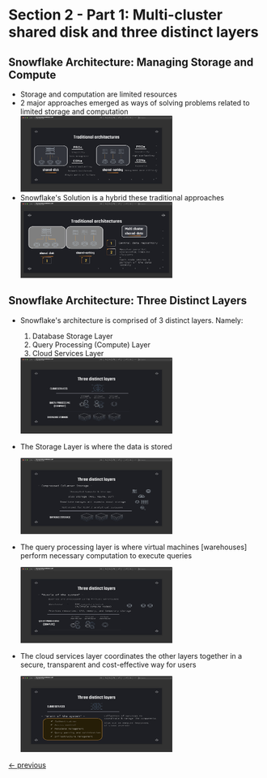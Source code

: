 # Section 2 - Part 1: Multi-cluster shared disk and three distinct layers

## Snowflake Architecture: Managing Storage and Compute

- Storage and computation are limited resources
- 2 major approaches emerged as ways of solving problems related to limited storage and computation
    <img src="../resources/readme_images/section02_architecture/part01_compute_storage_layers/section02part01a_traditional_architectures.png" width="300" height="150">
- Snowflake's Solution is a hybrid these traditional approaches
    <img src="../resources/readme_images/section02_architecture/part01_compute_storage_layers/section02part01b_snowflake_architecture_ito_traditional_archtectures.png" width="300" height="150">

## Snowflake Architecture: Three Distinct Layers

- Snowflake's architecture is comprised of 3 distinct layers. Namely:
  1. Database Storage Layer
  2. Query Processing (Compute) Layer
  3. Cloud Services Layer

    <img src="../resources/readme_images/section02_architecture/part01_compute_storage_layers/section02part01c_snowflake_architecture_layers.png" width="300" height="150">

- The Storage Layer is where the data is stored

    <img src="../resources/readme_images/section02_architecture/part01_compute_storage_layers/section02part01d_snowflake_architcture_storage_layer.png" width="300" height="150">
  
- The query processing layer is where virtual machines [warehouses] perform necessary computation to execute queries

    <img src="../resources/readme_images/section02_architecture/part01_compute_storage_layers/section02part01e_snowflake_architecture_query_processing_layer.png" width="300" height="150">

- The cloud services layer coordinates the other layers together in a secure, transparent and cost-effective way for users

    <img src="../resources/readme_images/section02_architecture/part01_compute_storage_layers/section02part01f_snowflake_architecture_cloud_services_layer.png" width="300" height="150">

[<- previous](README.md)